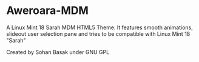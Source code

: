 # Aweroara-MDM
A Linux Mint 18 Sarah MDM HTML5 Theme.
It features smooth animations, slideout user selection pane and tries to be compatible with Linux Mint 18 "Sarah"

Created by Sohan Basak under GNU GPL
